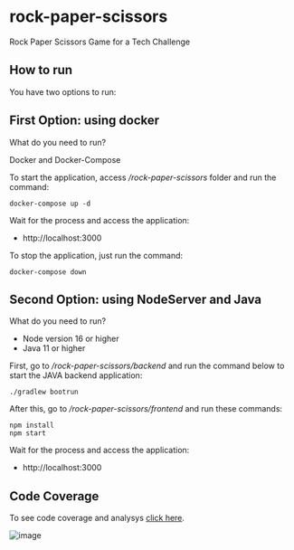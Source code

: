 # rock-paper-scissors
Rock Paper Scissors Game for a Tech Challenge

## How to run
You have two options to run:

## First Option: using docker
What do you need to run?

Docker and Docker-Compose

To start the application, access */rock-paper-scissors* folder and run the command:
````
docker-compose up -d
````

Wait for the process and access the application:
- http://localhost:3000

To stop the application, just run the command:
````
docker-compose down
````

## Second Option: using NodeServer and Java
What do you need to run?
- Node version 16 or higher
- Java 11 or higher

First, go to  */rock-paper-scissors/backend* and run the command below to start the JAVA backend application:
````
./gradlew bootrun
````

After this, go to */rock-paper-scissors/frontend* and run these commands:
````
npm install
npm start
````
Wait for the process and access the application:
- http://localhost:3000

## Code Coverage
To see code coverage and analysys [click here](https://sonarcloud.io/summary/overall?id=andrewsdosreis_rock-paper-scissors).

![image](https://user-images.githubusercontent.com/19553909/152074836-5f4647e7-f3bd-4fe4-a5a8-854d1e993ae9.png)

